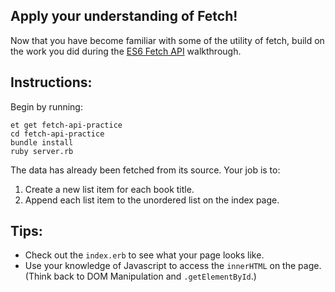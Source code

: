 ## Apply your understanding of Fetch!

Now that you have become familiar with some of the utility of fetch, build on the work you did during the [ES6 Fetch API](https://learn.launchacademy.com/lessons/es6-fetch-api) walkthrough.


## Instructions:

Begin by running:
```
et get fetch-api-practice
cd fetch-api-practice
bundle install
ruby server.rb
```

The data has already been fetched from its source.  Your job is to:
1. Create a new list item for each book title.
2. Append each list item to the unordered list on the index page.

## Tips:

* Check out the `index.erb` to see what your page looks like.
* Use your knowledge of Javascript to access the `innerHTML` on the page.  (Think back to DOM Manipulation and `.getElementById`.)
